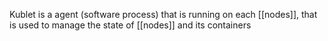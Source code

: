 Kublet is a agent (software process) that is running on each [[nodes]], that is used to manage the state of [[nodes]] and its containers 